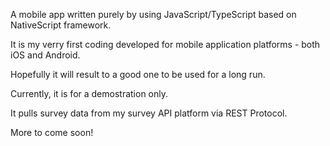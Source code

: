 A mobile app written purely by using JavaScript/TypeScript based on NativeScript framework.

It is my verry first coding developed for mobile application platforms - both iOS and Android. 

Hopefully it will result to a good one to be used for a long run.

Currently, it is for a demostration only.

It pulls survey data from my survey API platform via REST Protocol.

More to come soon!
